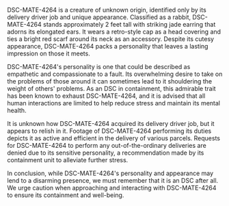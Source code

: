 DSC-MATE-4264 is a creature of unknown origin, identified only by its delivery driver job and unique appearance. Classified as a rabbit, DSC-MATE-4264 stands approximately 2 feet tall with striking jade earring that adorns its elongated ears. It wears a retro-style cap as a head covering and ties a bright red scarf around its neck as an accessory. Despite its cutesy appearance, DSC-MATE-4264 packs a personality that leaves a lasting impression on those it meets.

DSC-MATE-4264's personality is one that could be described as empathetic and compassionate to a fault. Its overwhelming desire to take on the problems of those around it can sometimes lead to it shouldering the weight of others' problems. As an DSC in containment, this admirable trait has been known to exhaust DSC-MATE-4264, and it is advised that all human interactions are limited to help reduce stress and maintain its mental health.

It is unknown how DSC-MATE-4264 acquired its delivery driver job, but it appears to relish in it. Footage of DSC-MATE-4264 performing its duties depicts it as active and efficient in the delivery of various parcels. Requests for DSC-MATE-4264 to perform any out-of-the-ordinary deliveries are denied due to its sensitive personality, a recommendation made by its containment unit to alleviate further stress.

In conclusion, while DSC-MATE-4264's personality and appearance may lend to a disarming presence, we must remember that it is an DSC after all. We urge caution when approaching and interacting with DSC-MATE-4264 to ensure its containment and well-being.
